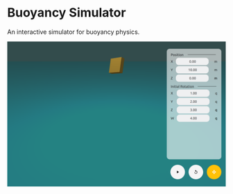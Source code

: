 # Buoyancy Simulator

An interactive simulator for buoyancy physics.

![screenshot](res/screenshots/screenshot.png)
